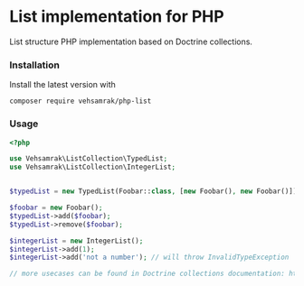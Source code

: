 # List implementation for PHP
List structure PHP implementation based on Doctrine collections.

### Installation
Install the latest version with
```
composer require vehsamrak/php-list
```

### Usage

```php
<?php

use Vehsamrak\ListCollection\TypedList;
use Vehsamrak\ListCollection\IntegerList;


$typedList = new TypedList(Foobar::class, [new Foobar(), new Foobar()]);

$foobar = new Foobar();
$typedList->add($foobar);
$typedList->remove($foobar);

$integerList = new IntegerList();
$integerList->add(1);
$integerList->add('not a number'); // will throw InvalidTypeException

// more usecases can be found in Doctrine collections documentation: https://www.doctrine-project.org/projects/doctrine-collections/en/latest/index.html
```
